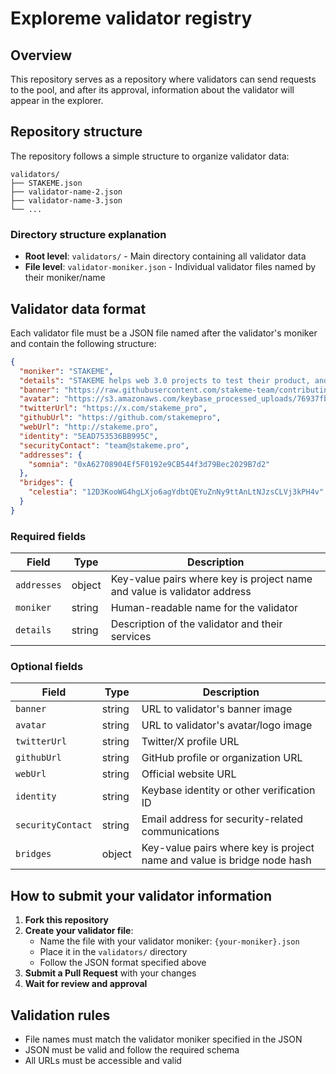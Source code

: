 # Exploreme validator registry


## Overview

This repository serves as a repository where validators can send requests to the pool, and after its approval, information about the validator will appear in the explorer.

## Repository structure

The repository follows a simple structure to organize validator data:

```
validators/
├── STAKEME.json
├── validator-name-2.json
├── validator-name-3.json
└── ...
```

### Directory structure explanation

- **Root level**: `validators/` - Main directory containing all validator data
- **File level**: `validator-moniker.json` - Individual validator files named by their moniker/name

## Validator data format

Each validator file must be a JSON file named after the validator's moniker and contain the following structure:

```json
{
  "moniker": "STAKEME",
  "details": "STAKEME helps web 3.0 projects to test their product, and provide the most efficient development support",
  "banner": "https://raw.githubusercontent.com/stakeme-team/contributing-projects/master/files/stakeme-banner.png",
  "avatar": "https://s3.amazonaws.com/keybase_processed_uploads/76937fb26c620e11254b042fe7d73705_360_360.jpg",
  "twitterUrl": "https://x.com/stakeme_pro",
  "githubUrl": "https://github.com/stakemepro",
  "webUrl": "http://stakeme.pro",
  "identity": "5EAD753536BB995C",
  "securityContact": "team@stakeme.pro",
  "addresses": {
    "somnia": "0xA62708904Ef5F0192e9CB544f3d79Bec2029B7d2"
  },
  "bridges": {
    "celestia": "12D3KooWG4hgLXjo6agYdbtQEYuZnNy9ttAnLtNJzsCLVj3kPH4v"
  }
}
```

### Required fields

| Field | Type | Description |
|-------|------|-------------|
| `addresses` | object | Key-value pairs where key is project name and value is validator address |
| `moniker` | string | Human-readable name for the validator |
| `details` | string | Description of the validator and their services |

### Optional fields

| Field | Type | Description |
|-------|------|-------------|
| `banner` | string | URL to validator's banner image |
| `avatar` | string | URL to validator's avatar/logo image |
| `twitterUrl` | string | Twitter/X profile URL |
| `githubUrl` | string | GitHub profile or organization URL |
| `webUrl` | string | Official website URL |
| `identity` | string | Keybase identity or other verification ID |
| `securityContact` | string | Email address for security-related communications |
| `bridges` | object | Key-value pairs where key is project name and value is bridge node hash |

## How to submit your validator information

1. **Fork this repository**
2. **Create your validator file**:
   - Name the file with your validator moniker: `{your-moniker}.json`
   - Place it in the `validators/` directory
   - Follow the JSON format specified above
3. **Submit a Pull Request** with your changes
4. **Wait for review and approval**


## Validation rules

- File names must match the validator moniker specified in the JSON
- JSON must be valid and follow the required schema
- All URLs must be accessible and valid


